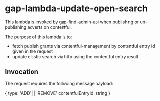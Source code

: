 # gap-lambda-update-open-search

This lambda is invoked by gap-find-admin-api when publishing or un-publishing adverts on contentful.

The purpose of this lambda is to:

- fetch publish grants via contentful-management by contentful entry id given in the request
- update elastic search via http using the contentful entry result

## Invocation

The request requires the follwoing message payload:

{
type: 'ADD' || 'REMOVE'
contentfulEntryId: string
}
